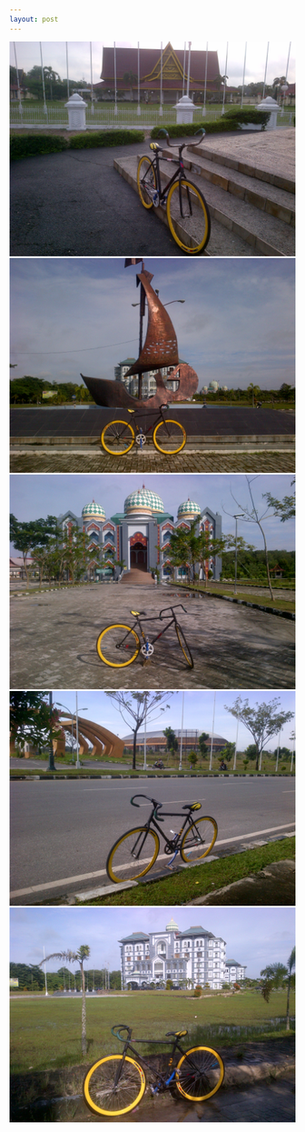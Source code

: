 ```yaml
---
layout: post
---
```

<img src="/images/1.jpg" class="fit image">
<img src="/images/2 (2).jpg" class="fit image">
<img src="/images/4.jpg" class="fit image">
<img src="/images/5.jpg" class="fit image">
<img src="/images/6.jpg" class="fit image">
